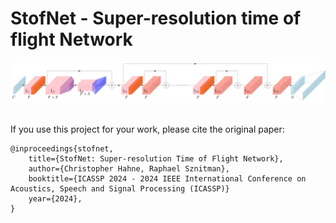 # StofNet - Super-resolution time of flight Network

<img src="https://github.com/hahnec/stofnet/blob/master/docs/stofnet_arch.svg" width="750" scale="100%">

<br>
<br>

If you use this project for your work, please cite the original paper:

```
@inproceedings{stofnet,
    title={StofNet: Super-resolution Time of Flight Network},
    author={Christopher Hahne, Raphael Sznitman},
    booktitle={ICASSP 2024 - 2024 IEEE International Conference on Acoustics, Speech and Signal Processing (ICASSP)}
    year={2024},
}
```
